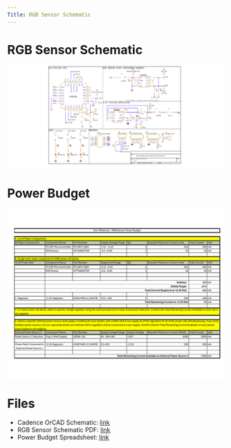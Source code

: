 ```yaml
---
Title: RGB Sensor Schematic
---
```


# RGB Sensor Schematic
![Schematic](images/EGR314%20-%20INDIVIDUAL%20SCHEMATIC%20-%20EMITTLEM.png)

# Power Budget
![Budget](images/Power%20Budget.png) 

# Files
 - Cadence OrCAD Schematic: [link](ZIP/TEAM201%20-%20RGB%20SENSOR%20-%20EMITTLEM.zip)  
 - RGB Sensor Schematic PDF: [link](PDF/TEAM201%20-%20RGB%20SENSOR%20-%20EMITTLEM.pdf)
 - Power Budget Spreadsheet: [link](images/Sensor%20Power%20Budget.xlsx)